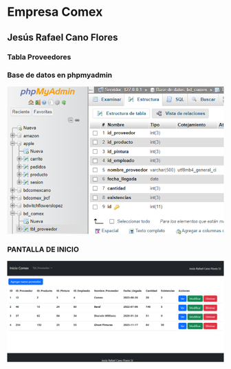 # Empresa Comex

## Jesús Rafael Cano Flores

### Tabla Proveedores

### Base de datos en phpmyadmin

![BASE DE DATOS](https://github.com/JesusRafaelCanoFlores5A/MVC-COMEX-CANO/blob/main/imagen_2023-11-08_121606737.png)


### PANTALLA DE INICIO
![PANTALLA DE INICIO](https://github.com/JesusRafaelCanoFlores5A/MVC-COMEX-CANO/blob/main/imagen_2023-11-08_121953354.png)
